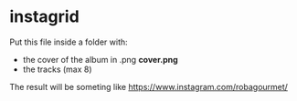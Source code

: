 # instagrid

Put this file inside a folder with:

 * the cover of the album in .png **cover.png**
 * the tracks (max 8)

The result will be someting like https://www.instagram.com/robagourmet/
